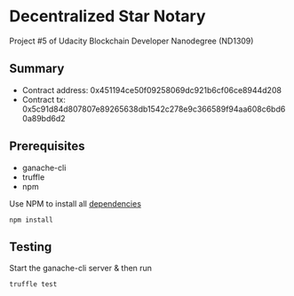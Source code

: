 # Decentralized Star Notary

Project #5 of Udacity Blockchain Developer Nanodegree (ND1309)


## Summary

- Contract address: 0x451194ce50f09258069dc921b6cf06ce8944d208
- Contract tx: 0x5c91d84d807807e89265638db1542c278e9c366589f94aa608c6bd60a89bd6d2


## Prerequisites

- ganache-cli
- truffle
- npm

Use NPM to install all [dependencies](/smart_contracts/package.json)

```
npm install
```


## Testing

Start the ganache-cli server & then run

```
truffle test
```
